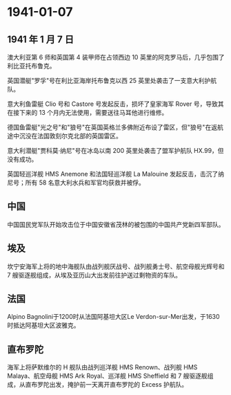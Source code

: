 # 1941-01-07

## 1941 年 1 月 7 日

澳大利亚第 6 师和英国第 4 装甲师在占领西边 10
英里的阿克罗马后，几乎包围了利比亚托布鲁克。

英国潜艇"罗孚"号在利比亚海岸托布鲁克以西 25
英里处袭击了一支意大利护航队。

意大利鱼雷艇 Clio 号和 Castore 号发起反击，损坏了皇家海军 Rover
号，导致其在接下来的 13 个月内无法使用，需要送往马耳他进行维修。

德国鱼雷艇"光之号"和"狼号"在英国英格兰多佛附近布设了雷区，但"狼号"在返航途中沉没在法国敦刻尔克北部的英国雷区。

意大利潜艇"贾科莫·纳尼"号在冰岛以南 200 英里处袭击了盟军护航队
HX.99，但没有成功。

英国轻巡洋舰 HMS Anemone 和法国轻巡洋舰 La Malouine
发起反击，击沉了纳尼号；所有 58 名意大利水兵和军官均获救并被俘。

## 中国

中国国民党军队开始攻击位于中国安徽省茂林的被包围的中国共产党新四军部队。

## 埃及

坎宁安海军上将的地中海舰队由战列舰厌战号、战列舰勇士号、航空母舰光辉号和
7 艘驱逐舰组成，从埃及亚历山大出发前往护送过剩物资的车队。

## 法国

Alpino Bagnolini于1200时从法国阿基坦大区Le
Verdon-sur-Mer出发，于1630时抵达阿基坦大区波雅克。

## 直布罗陀

海军上将萨默维尔的 H 舰队由战列巡洋舰 HMS Renown、战列舰 HMS
Malaya、航空母舰 HMS Ark Royal、巡洋舰 HMS Sheffield 和 7
艘驱逐舰组成，从直布罗陀出发，掩护前一天离开直布罗陀的 Excess 护航队。

